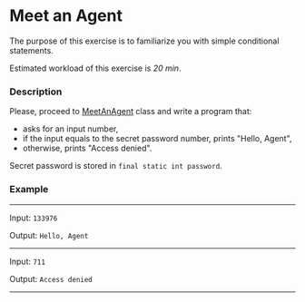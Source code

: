 # Meet an Agent

The purpose of this exercise is to familiarize you with simple conditional statements.

Estimated workload of this exercise is _20 min_.

### Description
Please, proceed to [MeetAnAgent](src/main/java/com/project/rd/autotasks/meetanagent/MeetAnAgent.java) class
and write a program that:
- asks for an input number,
- if the input equals to the secret password number, prints "Hello, Agent",
- otherwise, prints "Access denied".

Secret password is stored in `final static int password`.

### Example

---
Input: `133976`

Output: `Hello, Agent`

---
Input: `711`

Output: `Access denied`

---
